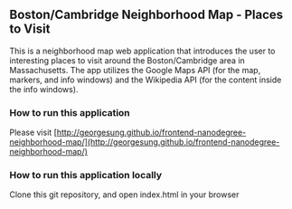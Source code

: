 ## Boston/Cambridge Neighborhood Map - Places to Visit

This is a neighborhood map web application that introduces the user to interesting places to visit around the Boston/Cambridge area in Massachusetts. The app utilizes the Google Maps API (for the map, markers, and info windows) and the Wikipedia API (for the content inside the info windows).

### How to run this application

Please visit [http://georgesung.github.io/frontend-nanodegree-neighborhood-map/](http://georgesung.github.io/frontend-nanodegree-neighborhood-map/)

### How to run this application locally

Clone this git repository, and open index.html in your browser
